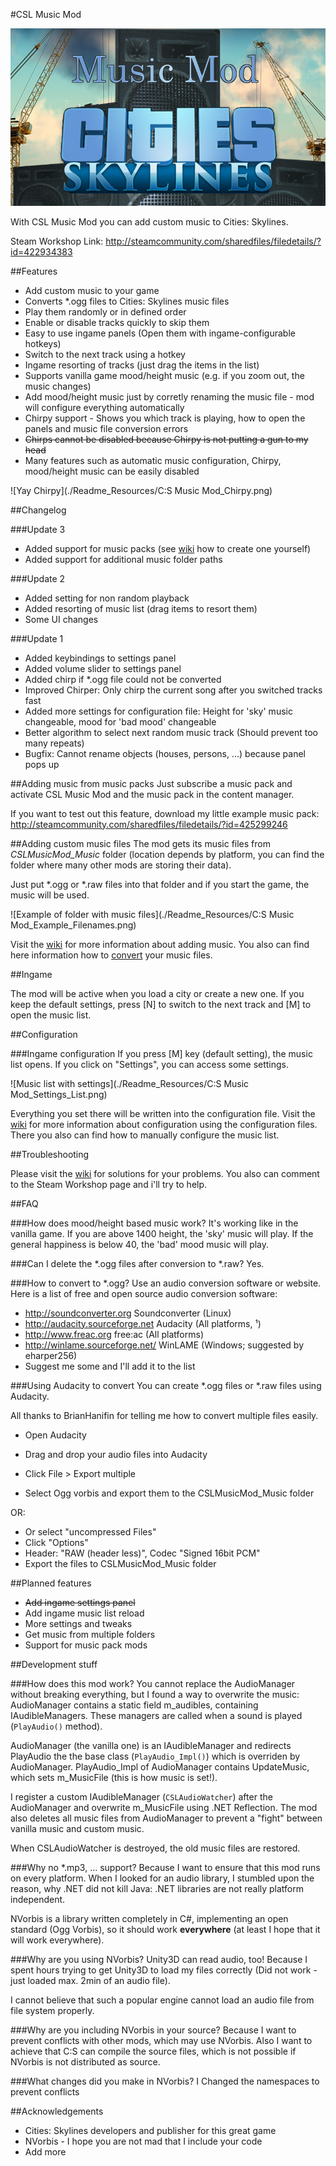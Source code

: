 #CSL Music Mod

![Logo](./Readme_Resources/Logo_800.png)

With CSL Music Mod you can add custom music to Cities: Skylines.

Steam Workshop Link: http://steamcommunity.com/sharedfiles/filedetails/?id=422934383

##Features
- Add custom music to your game
- Converts *.ogg files to Cities: Skylines music files
- Play them randomly or in defined order
- Enable or disable tracks quickly to skip them
- Easy to use ingame panels (Open them with ingame-configurable hotkeys)
- Switch to the next track using a hotkey
- Ingame resorting of tracks (just drag the items in the list)
- Supports vanilla game mood/height music (e.g. if you zoom out, the music changes)
- Add mood/height music just by corretly renaming the music file - mod will configure everything automatically
- Chirpy support - Shows you which track is playing, how to open the panels and music file conversion errors
- ~~Chirps cannot be disabled because Chirpy is not putting a gun to my head~~
- Many features such as automatic music configuration, Chirpy, mood/height music can be easily disabled

![Yay Chirpy](./Readme_Resources/C:S Music Mod_Chirpy.png)

##Changelog

###Update 3
- Added support for music packs (see [wiki](https://github.com/rumangerst/CSLMusicMod/wiki/Create-a-music-pack) how to create one yourself)
- Added support for additional music folder paths

###Update 2
- Added setting for non random playback
- Added resorting of music list (drag items to resort them)
- Some UI changes

###Update 1
- Added keybindings to settings panel
- Added volume slider to settings panel
- Added chirp if \*.ogg file could not be converted
- Improved Chirper: Only chirp the current song after you switched tracks fast
- Added more settings for configuration file: Height for 'sky' music changeable, mood for 'bad mood' changeable
- Better algorithm to select next random music track (Should prevent too many repeats)
- Bugfix: Cannot rename objects (houses, persons, ...) because panel pops up

##Adding music from music packs
Just subscribe a music pack and activate CSL Music Mod and the music pack in the content manager.

If you want to test out this feature, download my little example music pack: http://steamcommunity.com/sharedfiles/filedetails/?id=425299246

##Adding custom music files
The mod gets its music files from _CSLMusicMod_Music_ folder (location depends by platform, you can find the folder where many other mods are storing their data).

Just put \*.ogg or \*.raw files into that folder and if you start the game, the music will be used.

![Example of folder with music files](./Readme_Resources/C:S Music Mod_Example_Filenames.png)

Visit the [wiki](https://github.com/rumangerst/CSLMusicMod/wiki/Adding-music) for more information about adding music.
You also can find here information how to [convert](https://github.com/rumangerst/CSLMusicMod/wiki/How-to-convert-audio-files) your music files.

##Ingame

The mod will be active when you load a city or create a new one. If you keep the default settings, press [N] to switch to the next track and [M] to open the music list.

##Configuration

###Ingame configuration
If you press [M] key (default setting), the music list opens. If you click on "Settings", you can access some settings.

![Music list with settings](./Readme_Resources/C:S Music Mod_Settings_List.png)

Everything you set there will be written into the configuration file.
Visit the [wiki](https://github.com/rumangerst/CSLMusicMod/wiki/Configuration) for more information about configuration using the configuration files. There you also can find how to manually configure the music list.

##Troubleshooting

Please visit the [wiki](https://github.com/rumangerst/CSLMusicMod/wiki/Troubleshooting) for solutions for your problems. You also can comment to the Steam Workshop page and i'll try to help.

##FAQ

###How does mood/height based music work?
It's working like in the vanilla game. If you are above 1400 height, the 'sky' music will play. If the general happiness is below 40, the 'bad' mood music will play.

###Can I delete the \*.ogg files after conversion to \*.raw?
Yes.

###How to convert to \*.ogg?
Use an audio conversion software or website. Here is a list of free and open source audio conversion software:

- http://soundconverter.org Soundconverter (Linux)
- http://audacity.sourceforge.net Audacity (All platforms, ¹)
- http://www.freac.org free:ac (All platforms)
- http://winlame.sourceforge.net/ WinLAME (Windows; suggested by eharper256)
- Suggest me some and I'll add it to the list

###Using Audacity to convert
You can create *.ogg files or *.raw files using Audacity.

All thanks to BrianHanifin for telling me how to convert multiple files easily.

- Open Audacity
- Drag and drop your audio files into Audacity
- Click File > Export multiple

- Select Ogg vorbis and export them to the CSLMusicMod_Music folder

OR:

- Or select "uncompressed Files"
- Click "Options"
- Header: "RAW (header less)", Codec "Signed 16bit PCM"
- Export the files to CSLMusicMod_Music folder 


##Planned features

- ~~Add ingame settings panel~~
- Add ingame music list reload
- More settings and tweaks
- Get music from multiple folders
- Support for music pack mods

##Development stuff

###How does this mod work?
You cannot replace the AudioManager without breaking everything, but I found a way to overwrite the music:
AudioManager contains a static field m_audibles, containing IAudibleManagers. These managers are called when a sound is played (```PlayAudio()``` method).

AudioManager (the vanilla one) is an IAudibleManager and redirects PlayAudio the the base class (```PlayAudio_Impl()```) which is overriden by AudioManager. PlayAudio_Impl of AudioManager contains UpdateMusic, which sets m_MusicFile (this is how music is set!).

I register a custom IAudibleManager (```CSLAudioWatcher```) after the AudioManager and overwrite m_MusicFile using .NET Reflection.
The mod also deletes all music files from AudioManager to prevent a "fight" between vanilla music and custom music.

When CSLAudioWatcher is destroyed, the old music files are restored.

###Why no \*.mp3, ... support?
Because I want to ensure that this mod runs on every platform. When I looked for an audio library, I stumbled upon the reason, why .NET did not kill Java: .NET libraries are not really platform independent.

NVorbis is a library written completely in C#, implementing an open standard (Ogg Vorbis), so it should work **everywhere** (at least I hope that it will work everywhere).

###Why are you using NVorbis? Unity3D can read audio, too!
Because I spent hours trying to get Unity3D to load my files correctly (Did not work - just loaded max. 2min of an audio file).

I cannot believe that such a popular engine cannot load an audio file from file system properly.

###Why are you including NVorbis in your source?
Because I want to prevent conflicts with other mods, which may use NVorbis. Also I want to achieve that C:S can compile the source files, which is not possible if NVorbis is not distributed as source.

###What changes did you make in NVorbis?
I Changed the namespaces to prevent conflicts

##Acknowledgements

- Cities: Skylines developers and publisher for this great game
- NVorbis \- I hope you are not mad that I include your code
- Add more

 
